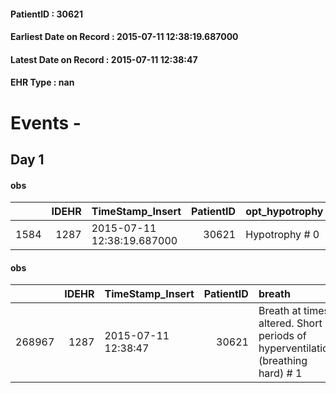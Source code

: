 
#### PatientID : 30621
#### Earliest Date on Record : 2015-07-11 12:38:19.687000
#### Latest Date on Record : 2015-07-11 12:38:47
#### EHR Type : nan

# Events - 

## Day 1

#### obs
|      |   IDEHR | TimeStamp_Insert           |   PatientID | opt_hypotrophy   | asthenia   | body_temp    |
|-----:|--------:|:---------------------------|------------:|:-----------------|:-----------|:-------------|
| 1584 |    1287 | 2015-07-11 12:38:19.687000 |       30621 | Hypotrophy # 0   | Severe # 3 | Apyrexia # 0 |

#### obs
|        |   IDEHR | TimeStamp_Insert    |   PatientID | breath                                                                          | consolability           | body_language   | facial_expression           |
|-------:|--------:|:--------------------|------------:|:--------------------------------------------------------------------------------|:------------------------|:----------------|:----------------------------|
| 268967 |    1287 | 2015-07-11 12:38:47 |       30621 | Breath at times altered. Short periods of hyperventilation (breathing hard) # 1 | Not for consolation # 0 | Relaxed # 0     | Smiling or inexpressive # 0 |


